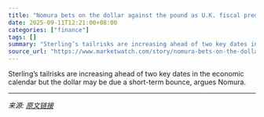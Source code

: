```yaml
---
title: "Nomura bets on the dollar against the pound as U.K. fiscal predicament grabs spotlight"
date: 2025-09-11T12:21:00+08:00
categories: ["finance"]
tags: []
summary: "Sterling’s tailrisks are increasing ahead of two key dates in the economic calendar but the dollar may be due a short-term bounce, argues Nomura."
source_url: "https://www.marketwatch.com/story/nomura-bets-on-the-dollar-against-the-pound-as-u-k-fiscal-predicament-grabs-spotlight-60929577?mod=mw_rss_topstories"
---
```


Sterling’s tailrisks are increasing ahead of two key dates in the economic calendar but the dollar may be due a short-term bounce, argues Nomura.

---

*来源: [原文链接](https://www.marketwatch.com/story/nomura-bets-on-the-dollar-against-the-pound-as-u-k-fiscal-predicament-grabs-spotlight-60929577?mod=mw_rss_topstories)*
